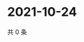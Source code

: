 # 2021-10-24

共 0 条

<!-- BEGIN WEIBO -->
<!-- 最后更新时间 Sun Oct 24 2021 19:09:07 GMT+0800 (China Standard Time) -->

<!-- END WEIBO -->
